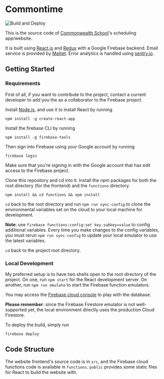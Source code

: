 # Commontime

![Build and Deploy](https://github.com/alexander-ding/commontime/workflows/Build%20and%20Deploy/badge.svg)

This is the source code of [Commonwealth School](https://www.commschool.org/)'s scheduling app/website.

It is built using [React.js](https://reactjs.org/) and [Redux](https://redux.js.org/) with a Google Firebase backend. Email service is provided by [Mailjet](https://app.mailjet.com/). Error analytics is handled using [sentry.io](https://sentry.io/).

## Getting Started

### Requirements

First of all, if you want to contribute to the project, contact a current developer to add you the as a collaborator to the Firebase project.

Install [Node.js](https://nodejs.org/en/download/), and use it to install React by running

```npm install -g create-react-app```

Install the firebase CLI by running

```npm install -g firebase-tools```

Then sign into Firebase using your Google account by running

```firebase login```

Make sure that you're signing in with the Google account that has edit access to the Firebase project.

Clone this repository and cd into it. Install the npm packages for both the root directory (for the frontend) and the `functions` directory.

```npm install && cd functions && npm install```

`cd` back to the root directory and run
```npm run sync-config```
to clone the environmental variables set on the cloud to your local machine for development.

**Note**: use `firebase functions:config:set key.subkey=value` to config additional variables. Every time you make changes to the config variables, you must rerun `npm run sync-config` to update your local emulator to use the latest variables.

`cd` back to the project root directory.

### Local Development

My preferred setup is to have two shells open to the root directory of the project. On one, run `npm start` for the React development server. On another, run `npm run emulate` to start the Firebase function emulators.

You may access the [Firebase cloud console](https://console.firebase.google.com/) to play with the database.

**Please remember**: since the Firebase Firestore emulator is not well-supported yet, the local environment directly uses the production Cloud Firestore.

To deploy the build, simply run

```firebase deploy```

## Code Structure

The website frontend's source code is in `src`, and the Firebase cloud functions code is available in `functions`. `public` provides some static files for React to build the website with.
